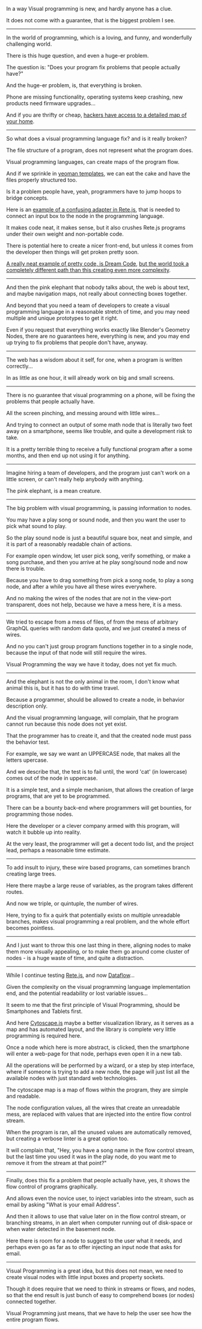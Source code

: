 In a way Visual programming is new,
and hardly anyone has a clue.

It does not come with a guarantee,
that is the biggest problem I see.

---

In the world of programming,
which is a loving, and funny, and wonderfully challenging world.

There is this huge question,
and even a huge-er problem.

The question is:
"Does your program fix problems that people actually have?"

And the huge-er problem, is,
that everything is broken.

Phone are missing functionality, operating systems keep crashing,
new products need firmware upgrades...

And if you are thrifty or cheap,
[hackers have access to a detailed map of your home][1].

---

So what does a visual programming language fix?
and is it really broken?

The file structure of a program,
does not represent what the program does.

Visual programming languages,
can create maps of the program flow.

And if we sprinkle in [yeoman templates][2],
we can eat the cake and have the files properly structured too.

Is it a problem people have,
yeah, programmers have to jump hoops to bridge concepts.

Here is an [example of a confusing adapter in Rete.js][3],
that is needed to connect an input box to the node in the programming language.

It makes code neat, it makes sense,
but it also crushes Rete.js programs under their own weight and non-portable code.

There is potential here   to create a nicer front-end,
but unless it comes from the developer then things will get proken pretty soon.

[A really neat example of pretty code, is Dream Code][4],
[but the world took a completely different path than this creating even more complexity][5].

---

And then the pink elephant that nobody talks about,
the web is about text, and maybe navigation maps, not really about connecting boxes together.

And beyond that you need a team of developers to create a visual programming language in a reasonable stretch of time,
and you may need multiple and unique prototypes to get it right.

Even if you request that everything works exactly like Blender's Geometry Nodes,
there are no guarantees here, everything is new, and you may end up trying to fix problems that people don't have, anyway.

---

The web has a wisdom about it self,
for one, when a program is written correctly...

In as little as one hour,
it will already work on big and small screens.

---

There is no guarantee that visual programming on a phone,
will be fixing the problems that people actually have.

All the screen pinching,
and messing around with little wires...

And trying to connect an output of some math node that is literally two feet away on a smartphone,
seems like trouble, and quite a development risk to take.

It is a pretty terrible thing to receive a fully functional program after a some months,
and then end up not using it for anything.

---

Imagine hiring a team of developers,
and the program just can't work on a little screen, or can't really help anybody with anything.

The pink elephant,
is a mean creature.

---

The big problem with visual programming,
is passing information to nodes.

You may have a play song or sound node,
and then you want the user to pick what sound to play.

So the play sound node is just a beautiful square box, neat and simple,
and it is part of a reasonably readable chain of actions.

For example open window, let user pick song, verify something, or make a song purchase,
and then you arrive at he play song/sound node and now there is trouble.

Because you have to drag something from pick a song node,
to play a song node, and after a while you have all these wires everywhere.

And no making the wires of the nodes that are not in the view-port transparent,
does not help, because we have a mess here, it is a mess.

---

We tried to escape from a mess of files,
of from the mess of arbitrary GraphQL queries with random data quota, and we just created a mess of wires.

And no you can't just group program functions together in to a single node,
because the input of that node will still require the wires.

Visual Programming the way we have it today,
does not yet fix much.

---

And the elephant is not the only animal in the room,
I don't know what animal this is, but it has to do with time travel.

Because a programmer, should be allowed to create a node,
in behavior description only.

And the visual programming language, will complain,
that he program cannot run because this node does not yet exist.

That the programmer has to create it,
and that the created node must pass the behavior test.

For example, we say we want an UPPERCASE node,
that makes all the letters upercase.

And we describe that, the test is to fail until,
the word 'cat' (in lowercase) comes out of the node in uppercase.

It is a simple test, and a simple mechanism,
that allows the creation of large programs, that are yet to be programmed.

There can be a bounty back-end where programmers will get bounties,
for programming those nodes.

Here the developer or a clever company armed with this program,
will watch it bubble up into reality.

At the very least, the programmer will get a decent todo list,
and the project lead, perhaps a reasonable time estimate.

---

To add insult to injury,
these wire based programs, can sometimes branch creating large trees.

Here there maybe a large reuse of variables,
as the program takes different routes.

And now we triple, or quintuple,
the number of wires.

Here, trying to fix a quirk that potentially exists on multiple unreadable branches,
makes visual programming a real problem, and the whole effort becomes pointless.

---

And I just want to throw this one last thing in there,
aligning nodes to make them more visually appealing, or to make them go around come cluster of nodes - is a huge waste of time, and quite a distraction.

---

While I continue testing [Rete.js][7],
and now [Dataflow][6]...

Given the complexity on the visual programming language implementation end,
and the potential readability or lost variable issues...

It seem to me that the first principle of Visual Programming,
should be Smartphones and Tablets first.

And here [Cytoscape.js][8] maybe a better visualization library,
as it serves as a map and has automated layout, and the library is complete very little programming is required here.

Once a node which here is more abstract, is clicked,
then the smartphone will enter a web-page for that node, perhaps even open it in a new tab.

All the operations will be performed by a wizard, or a step by step interface,
where if someone is trying to add a new node, the page will just list all the available nodes with just standard web technologies.

The cytoscape map is a map of flows within the program,
they are simple and readable.

The node configuration values, all the wires that create an unreadable mess,
are replaced with values that are injected into the entire flow control stream.

When the program is ran, all the unused values are automatically removed,
but creating a verbose linter is a great option too.

It will complain that, "Hey, you have a song name in the flow control stream,
but the last time you used it was in the play node, do you want me to remove it from the stream at that point?"

---

Finally, does this fix a problem that people actually have,
yes, it shows the flow control of programs graphically.

And allows even the novice user, to inject variables into the stream,
such as email by asking "What is your email Address".

And then it allows to use that value later on in the flow control stream,
or branching streams, in an alert when computer running out of disk-space or when water detected in the basement node.

Here there is room for a node to suggest to the user what it needs,
and perhaps even go as far as to offer injecting an input node that asks for email.

---

Visual Programming is a great idea,
but this does not mean, we need to create visual nodes with little input boxes and property sockets.

Though it does require that we need to think in streams or flows, and nodes,
so that the end result is just bunch of easy to comprehend boxes (or nodes) connected together.

Visual Programming just means,
that we have to help the user see how the entire program flows.

[1]: https://youtu.be/uhyM-bhzFsI?t=674
[2]: https://yeoman.io/authoring/
[3]: https://rete.js.org/#/docs/controls
[4]: https://nobackend.org/dreamcode.html
[5]: https://www.youtube.com/watch?v=TRKRg1O3H0s
[6]: https://jerosoler.github.io/Drawflow/
[7]: https://rete.js.org/#/examples/basic
[8]: https://js.cytoscape.org/
